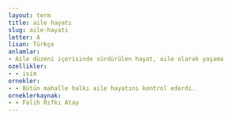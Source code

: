 ```yaml
---
layout: term
title: aile hayatı
slug: aile-hayati
letter: A
lisan: Türkçe
anlamlar:
- Aile düzeni içerisinde sürdürülen hayat, aile olarak yaşama
ozellikler:
- - isim
ornekler:
- - Bütün mahalle halkı aile hayatını kontrol ederdi.
orneklerkaynak:
- - Falih Rıfkı Atay
---
```


